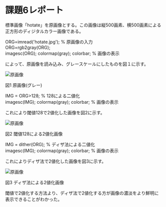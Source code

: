 # 課題6レポート

標準画像「hotate」を原画像とする。この画像は縦500画素、横500画素による正方形のディジタルカラー画像である。

ORG=imread('hotate.jpg'); % 原画像の入力  
ORG=rgb2gray(ORG);  
imagesc(ORG); colormap(gray); colorbar; % 画像の表示  

によって、原画像を読み込み、グレースケールにしたものを図１に示す。

![原画像](https://github.com/romaika027/16nc027_lecture_image_processing/blob/master/images/kadai6_1.jpg)

図1 原画像(グレー)

IMG = ORG>128; % 128による二値化  
imagesc(IMG); colormap(gray); colorbar; % 画像の表示  

これにより閾値128で2値化した画像を図2に示す。  

![原画像](https://github.com/romaika027/16nc027_lecture_image_processing/blob/master/images/kadai6_2.jpg)

図2 閾値128による2値化画像

IMG = dither(ORG); % ディザ法による二値化  
imagesc(IMG); colormap(gray); colorbar; % 画像の表示  

これによりディザ法で2値化した画像を図3に示す。  

![原画像](https://github.com/romaika027/16nc027_lecture_image_processing/blob/master/images/kadai6_3.jpg)

図3 ディザ法による2値化画像

閾値で2値化する方法より、ディザ法で2値化する方が画像の濃淡をより鮮明に表示できることがわかった。